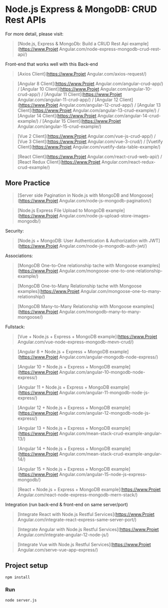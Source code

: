 # Node.js Express & MongoDB: CRUD Rest APIs

For more detail, please visit:
> [Node.js, Express & MongoDb: Build a CRUD Rest Api example](https://www.Projet Angular.com/node-express-mongodb-crud-rest-api/)

Front-end that works well with this Back-end
> [Axios Client](https://www.Projet Angular.com/axios-request/)

> [Angular 8 Client](https://www.Projet Angular.com/angular-crud-app/) / [Angular 10 Client](https://www.Projet Angular.com/angular-10-crud-app/) / [Angular 11 Client](https://www.Projet Angular.com/angular-11-crud-app/) / [Angular 12 Client](https://www.Projet Angular.com/angular-12-crud-app/) / [Angular 13 Client](https://www.Projet Angular.com/angular-13-crud-example/) / [Angular 14 Client](https://www.Projet Angular.com/angular-14-crud-example/) / [Angular 15 Client](https://www.Projet Angular.com/angular-15-crud-example/)

> [Vue 2 Client](https://www.Projet Angular.com/vue-js-crud-app/) / [Vue 3 Client](https://www.Projet Angular.com/vue-3-crud/) / [Vuetify Client](https://www.Projet Angular.com/vuetify-data-table-example/)

> [React Client](https://www.Projet Angular.com/react-crud-web-api/) / [React Redux Client](https://www.Projet Angular.com/react-redux-crud-example/)

## More Practice
> [Server side Pagination in Node.js with MongoDB and Mongoose](https://www.Projet Angular.com/node-js-mongodb-pagination/)

> [Node.js Express File Upload to MongoDB example](https://www.Projet Angular.com/node-js-upload-store-images-mongodb/)

Security:
> [Node.js + MongoDB: User Authentication & Authorization with JWT](https://www.Projet Angular.com/node-js-mongodb-auth-jwt/)

Associations:
> [MongoDB One-to-One relationship tache with Mongoose examples](https://www.Projet Angular.com/mongoose-one-to-one-relationship-example/)

> [MongoDB One-to-Many Relationship tache with Mongoose examples](https://www.Projet Angular.com/mongoose-one-to-many-relationship/)

> [MongoDB Many-to-Many Relationship with Mongoose examples](https://www.Projet Angular.com/mongodb-many-to-many-mongoose/)

Fullstack:
> [Vue + Node.js + Express + MongoDB example](https://www.Projet Angular.com/vue-node-express-mongodb-mevn-crud/)

> [Angular 8 + Node.js + Express + MongoDB example](https://www.Projet Angular.com/angular-mongodb-node-express/)

> [Angular 10 + Node.js + Express + MongoDB example](https://www.Projet Angular.com/angular-10-mongodb-node-express/)

> [Angular 11 + Node.js + Express + MongoDB example](https://www.Projet Angular.com/angular-11-mongodb-node-js-express/)

> [Angular 12 + Node.js + Express + MongoDB example](https://www.Projet Angular.com/angular-12-mongodb-node-js-express/)

> [Angular 13 + Node.js + Express + MongoDB example](https://www.Projet Angular.com/mean-stack-crud-example-angular-13/)

> [Angular 14 + Node.js + Express + MongoDB example](https://www.Projet Angular.com/mean-stack-crud-example-angular-14/)

> [Angular 15 + Node.js + Express + MongoDB example](https://www.Projet Angular.com/angular-15-node-js-express-mongodb/)

> [React + Node.js + Express + MongoDB example](https://www.Projet Angular.com/react-node-express-mongodb-mern-stack/)

Integration (run back-end & front-end on same server/port)
> [Integrate React with Node.js Restful Services](https://www.Projet Angular.com/integrate-react-express-same-server-port/)

> [Integrate Angular with Node.js Restful Services](https://www.Projet Angular.com/integrate-angular-12-node-js/)

> [Integrate Vue with Node.js Restful Services](https://www.Projet Angular.com/serve-vue-app-express/)

## Project setup
```
npm install
```

### Run
```
node server.js
```
